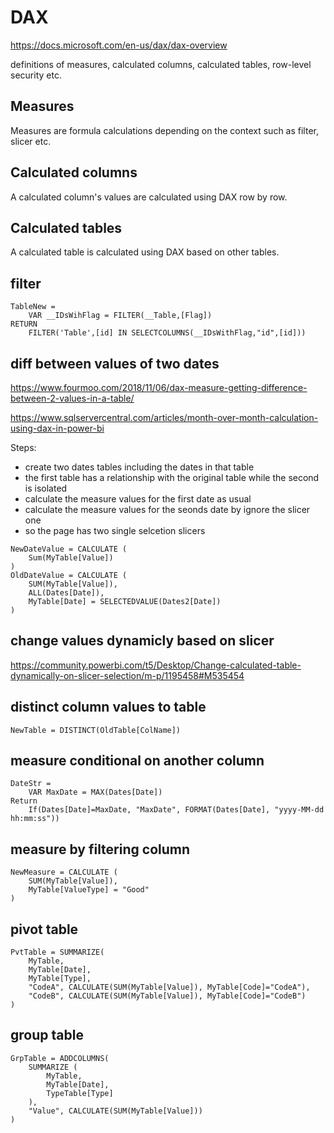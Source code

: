 # DAX

https://docs.microsoft.com/en-us/dax/dax-overview

definitions of measures, calculated columns, calculated tables, row-level security etc.

## Measures
Measures are formula calculations depending on the context such as filter, slicer etc.

## Calculated columns
A calculated column's values are calculated using DAX row by row.

## Calculated tables
A calculated table is calculated using DAX based on other tables.

## filter
```
TableNew =
    VAR __IDsWihFlag = FILTER(__Table,[Flag])
RETURN
    FILTER('Table',[id] IN SELECTCOLUMNS(__IDsWithFlag,"id",[id]))
```

## diff between values of two dates
https://www.fourmoo.com/2018/11/06/dax-measure-getting-difference-between-2-values-in-a-table/

https://www.sqlservercentral.com/articles/month-over-month-calculation-using-dax-in-power-bi

Steps:
- create two dates tables including the dates in that table
- the first table has a relationship with the original table while the second is isolated
- calculate the measure values for the first date as usual
- calculate the measure values for the seonds date by ignore the slicer one
- so the page has two single selcetion slicers 
```
NewDateValue = CALCULATE (
    Sum(MyTable[Value])
)
OldDateValue = CALCULATE (
    SUM(MyTable[Value]),
    ALL(Dates[Date]),
    MyTable[Date] = SELECTEDVALUE(Dates2[Date])
)
```

## change values dynamicly based on slicer
https://community.powerbi.com/t5/Desktop/Change-calculated-table-dynamically-on-slicer-selection/m-p/1195458#M535454

## distinct column values to table
```
NewTable = DISTINCT(OldTable[ColName])
```

## measure conditional on another column
```
DateStr = 
    VAR MaxDate = MAX(Dates[Date])
Return 
    If(Dates[Date]=MaxDate, "MaxDate", FORMAT(Dates[Date], "yyyy-MM-dd hh:mm:ss"))
```

## measure by filtering column
```
NewMeasure = CALCULATE (
    SUM(MyTable[Value]),
    MyTable[ValueType] = "Good"
)
```

## pivot table
```
PvtTable = SUMMARIZE(
    MyTable,
    MyTable[Date],
    MyTable[Type],
    "CodeA", CALCULATE(SUM(MyTable[Value]), MyTable[Code]="CodeA"),
    "CodeB", CALCULATE(SUM(MyTable[Value]), MyTable[Code]="CodeB")
) 
```

## group table
```
GrpTable = ADDCOLUMNS(
    SUMMARIZE (
        MyTable,
        MyTable[Date],
        TypeTable[Type]
    ),
    "Value", CALCULATE(SUM(MyTable[Value]))
)
```
